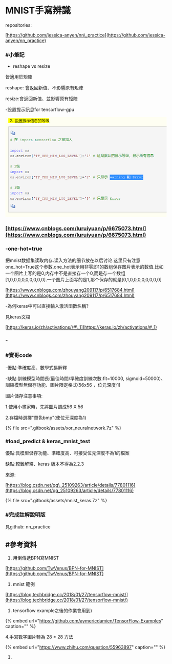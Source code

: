 # MNIST手寫辨識

repositories:

[https://github.com/jessica-anyen/nn\_practice](https://github.com/jessica-anyen/nn_practice)

### \#小筆記

* reshape vs resize

皆適用於矩陣

reshape: 會返回新值、不影響原有矩陣

resize:會返回新值、並影響原有矩陣

-設置提示訊息for tensorflow-gpu

![](.gitbook/assets/image.png)

### [https://www.cnblogs.com/luruiyuan/p/6675073.html](https://www.cnblogs.com/luruiyuan/p/6675073.html)

### -one-hot=true

把mnist数据集读取内存.读入方法的细节放在以后讨论.这里只有注意one\_hot=True这个参数.one\_hot表示用非零即1的数组保存图片表示的数值.比如一个图片上写的是0,内存中不是直接存一个0,而是存一个数组\[1,0,0,0,0,0,0,0,0,0\].一个图片上面写的是1,那个保存的就是\[0,1,0,0,0,0,0,0,0,0\]

[https://www.cnblogs.com/zhouyang209117/p/6517684.html](https://www.cnblogs.com/zhouyang209117/p/6517684.html)

-為何keras中可以直接輸入激活函數名稱?

見keras文檔

[https://keras.io/zh/activations/\#\_1](https://keras.io/zh/activations/#_1)

### -

### \#寶哥code

-優點:準確度高、數學式易解釋

-缺點:訓練模型時間長\(最佳時間/準確度訓練次數:fit=10000, sigmoid=50000\)、訓練模型無儲存功能、圖片限定格式\(56x56 ，位元深度:1\)

圖片儲存注意事項:

1.使用小畫家時，先將圖片調成56 X 56

2.存檔時選擇"單色bmp"\(使位元深度為1\)

{% file src=".gitbook/assets/xor\_neuralnetwork.7z" %}

### \#load\_predict & keras\_mnist\_test

優點:具模型儲存功能、準確度高、可接受位元深度不為1的檔案

缺點:較難解釋、keras 版本不得為2.2.3

來源:

[https://blog.csdn.net/qq\_25109263/article/details/77801116](https://blog.csdn.net/qq_25109263/article/details/77801116)

{% file src=".gitbook/assets/mnist\_keras.7z" %}

### \#完成註解說明版

見github: nn\_practice

## \#參考資料

1. 用倒傳遞BPN寫MNIST

[https://github.com/TwVenus/BPN-for-MNIST](https://github.com/TwVenus/BPN-for-MNIST)

1. mnist 範例

[https://blog.techbridge.cc/2018/01/27/tensorflow-mnist/](https://blog.techbridge.cc/2018/01/27/tensorflow-mnist/)

1. tensorflow example之後的作業會用到\)

{% embed url="https://github.com/aymericdamien/TensorFlow-Examples" caption="" %}

4.手寫數字圖片轉為 28 \* 28 方法

{% embed url="https://www.zhihu.com/question/55963897" caption="" %}

1. 
